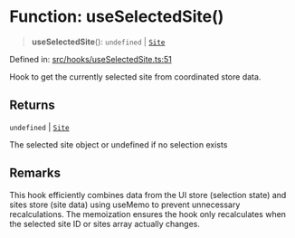 # Function: useSelectedSite()

> **useSelectedSite**(): `undefined` \| [`Site`](../../../../shared/types/interfaces/Site.md)

Defined in: [src/hooks/useSelectedSite.ts:51](https://github.com/Nick2bad4u/Uptime-Watcher/blob/main/src/hooks/useSelectedSite.ts#L51)

Hook to get the currently selected site from coordinated store data.

## Returns

`undefined` \| [`Site`](../../../../shared/types/interfaces/Site.md)

The selected site object or undefined if no selection exists

## Remarks

This hook efficiently combines data from the UI store (selection state) and
sites store (site data) using useMemo to prevent unnecessary recalculations.
The memoization ensures the hook only recalculates when the selected site ID
or sites array actually changes.
